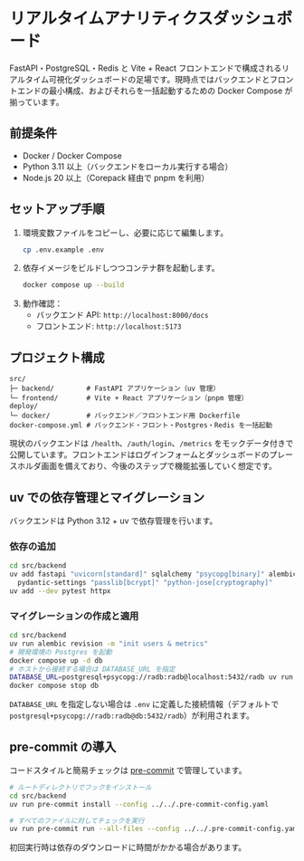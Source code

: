 # リアルタイムアナリティクスダッシュボード

FastAPI・PostgreSQL・Redis と Vite + React フロントエンドで構成されるリアルタイム可視化ダッシュボードの足場です。現時点ではバックエンドとフロントエンドの最小構成、およびそれらを一括起動するための Docker Compose が揃っています。

## 前提条件
- Docker / Docker Compose
- Python 3.11 以上（バックエンドをローカル実行する場合）
- Node.js 20 以上（Corepack 経由で pnpm を利用）

## セットアップ手順
1. 環境変数ファイルをコピーし、必要に応じて編集します。
   ```bash
   cp .env.example .env
   ```
2. 依存イメージをビルドしつつコンテナ群を起動します。
   ```bash
   docker compose up --build
   ```
3. 動作確認：
   - バックエンド API: `http://localhost:8000/docs`
   - フロントエンド: `http://localhost:5173`

## プロジェクト構成
```
src/
├─ backend/        # FastAPI アプリケーション（uv 管理）
└─ frontend/       # Vite + React アプリケーション（pnpm 管理）
deploy/
└─ docker/         # バックエンド／フロントエンド用 Dockerfile
docker-compose.yml # バックエンド・フロント・Postgres・Redis を一括起動
```

現状のバックエンドは `/health`、`/auth/login`、`/metrics` をモックデータ付きで公開しています。フロントエンドはログインフォームとダッシュボードのプレースホルダ画面を備えており、今後のステップで機能拡張していく想定です。

## uv での依存管理とマイグレーション
バックエンドは Python 3.12 + uv で依存管理を行います。

### 依存の追加
```bash
cd src/backend
uv add fastapi "uvicorn[standard]" sqlalchemy "psycopg[binary]" alembic \
  pydantic-settings "passlib[bcrypt]" "python-jose[cryptography]"
uv add --dev pytest httpx
```

### マイグレーションの作成と適用
```bash
cd src/backend
uv run alembic revision -m "init users & metrics"
# 開発環境の Postgres を起動
docker compose up -d db
# ホストから接続する場合は DATABASE_URL を指定
DATABASE_URL=postgresql+psycopg://radb:radb@localhost:5432/radb uv run alembic upgrade head
docker compose stop db
```

`DATABASE_URL` を指定しない場合は `.env` に定義した接続情報（デフォルトで `postgresql+psycopg://radb:radb@db:5432/radb`）が利用されます。

## pre-commit の導入
コードスタイルと簡易チェックは [pre-commit](https://pre-commit.com/) で管理しています。

```bash
# ルートディレクトリでフックをインストール
cd src/backend
uv run pre-commit install --config ../../.pre-commit-config.yaml

# すべてのファイルに対してチェックを実行
uv run pre-commit run --all-files --config ../../.pre-commit-config.yaml
```

初回実行時は依存のダウンロードに時間がかかる場合があります。
